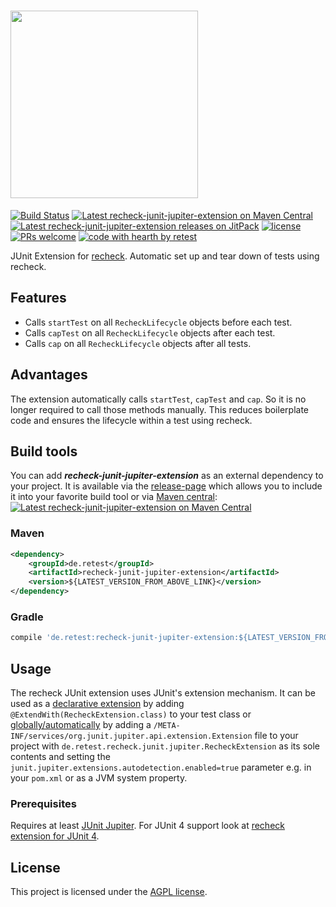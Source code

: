 # <a href="https://retest.dev"><img src="https://assets.retest.org/retest/ci/logos/recheck-screen.svg" width="300"/></a>

[![Build Status](https://travis-ci.com/retest/recheck-junit-jupiter-extension.svg?branch=master)](https://travis-ci.com/retest/recheck-junit-jupiter-extension)
[![Latest recheck-junit-jupiter-extension on Maven Central](https://maven-badges.herokuapp.com/maven-central/de.retest/recheck-junit-jupiter-extension/badge.svg?style=flat)](https://mvnrepository.com/artifact/de.retest/recheck-junit-jupiter-extension)
[![Latest recheck-junit-jupiter-extension releases on JitPack](https://jitpack.io/v/de.retest/recheck-junit-jupiter-extension.svg)](https://jitpack.io/#de.retest/recheck-junit-jupiter-extension)
[![license](https://img.shields.io/badge/license-AGPL-brightgreen.svg)](https://github.com/retest/recheck-junit-jupiter-extension/blob/master/LICENSE)
[![PRs welcome](https://img.shields.io/badge/PRs-welcome-ff69b4.svg)](https://github.com/retest/recheck-junit-jupiter-extension/issues?q=is%3Aissue+is%3Aopen+label%3A%22help+wanted%22)
[![code with hearth by retest](https://img.shields.io/badge/%3C%2F%3E%20with%20%E2%99%A5%20by-retest-C1D82F.svg)](https://retest.de/)

JUnit Extension for [recheck](https://github.com/retest/recheck). Automatic set up and tear down of tests using recheck.

## Features

* Calls `startTest` on all `RecheckLifecycle` objects before each test.
* Calls `capTest` on all `RecheckLifecycle` objects after each test.
* Calls `cap` on all `RecheckLifecycle` objects after all tests.

## Advantages

The extension automatically calls `startTest`, `capTest` and `cap`. So it is no longer required to call those methods manually. This reduces boilerplate code and ensures the lifecycle within a test using recheck.

## Build tools

You can add ***recheck-junit-jupiter-extension*** as an external dependency to your project. It is available via the [release-page](https://github.com/retest/recheck-junit-jupiter-extension/releases) which allows you to include it into your favorite build tool or via [Maven central](https://mvnrepository.com/artifact/de.retest/recheck-junit-jupiter-extension): [![Latest recheck-junit-jupiter-extension on Maven Central](https://maven-badges.herokuapp.com/maven-central/de.retest/recheck-junit-jupiter-extension/badge.svg?style=flat)](https://mvnrepository.com/artifact/de.retest/recheck-junit-jupiter-extension)

### Maven

```xml
<dependency>
	<groupId>de.retest</groupId>
	<artifactId>recheck-junit-jupiter-extension</artifactId>
	<version>${LATEST_VERSION_FROM_ABOVE_LINK}</version>
</dependency>
```

### Gradle

```gradle
compile 'de.retest:recheck-junit-jupiter-extension:${LATEST_VERSION_FROM_ABOVE_LINK}'
```

## Usage

The recheck JUnit extension uses JUnit's extension mechanism. It can be used as a [declarative extension](https://junit.org/junit5/docs/current/user-guide/#extensions-registration-declarative) by adding `@ExtendWith(RecheckExtension.class)` to your test class or [globally/automatically](https://junit.org/junit5/docs/current/user-guide/#extensions-registration-automatic) by adding a `/META-INF/services/org.junit.jupiter.api.extension.Extension` file to your project with `de.retest.recheck.junit.jupiter.RecheckExtension` as its sole contents and setting the `junit.jupiter.extensions.autodetection.enabled=true` parameter e.g. in your `pom.xml` or as a JVM system property.

### Prerequisites

Requires at least [JUnit Jupiter](https://mvnrepository.com/artifact/org.junit.jupiter/junit-jupiter). For JUnit 4 support look at [recheck extension for JUnit 4](https://github.com/retest/recheck-junit-4-extension).

## License

This project is licensed under the [AGPL license](LICENSE).
